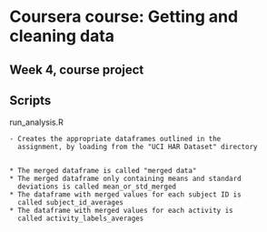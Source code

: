 # Coursera course: Getting and cleaning data
## Week 4, course project

## Scripts
run_analysis.R
    
    - Creates the appropriate dataframes outlined in the 
      assignment, by loading from the "UCI HAR Dataset" directory


    * The merged dataframe is called "merged data"
    * The merged dataframe only containing means and standard 
      deviations is called mean_or_std_merged
    * The dataframe with merged values for each subject ID is  
      called subject_id_averages
    * The dataframe with merged values for each activity is  
      called activity_labels_averages
